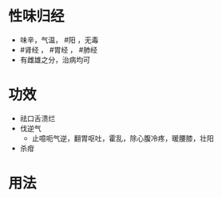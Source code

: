 # 性味归经
- 味辛，气温， #阳 ，无毒
-  #肾经 ， #胃经 ， #肺经 
-  有雌雄之分，治病均可
# 功效
- 祛口舌溃烂
- 伐逆气
    - 止噫呃气逆，翻胃呕吐，霍乱，除心腹冷疼，暖腰膝，壮阳
 - 杀疳 
# 用法